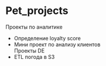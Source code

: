 # Pet_projects
Проекты по аналитике
- Определение loyalty score
- Мини проект по анализу клиентов  
Проекты DE
- ETL погода в S3
